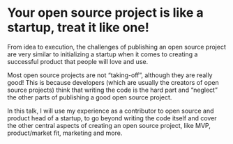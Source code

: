 # Your open source project is like a startup, treat it like one!
From idea to execution, the challenges of publishing an open source project are very similar to initializing a startup when it comes to creating a successful product that people will love and use.

Most open source projects are not “taking-off”, although they are really good! This is because developers (which are usually the creators of open source projects) think that writing the code is the hard part and “neglect” the other parts of publishing a good open source project.

In this talk, I will use my experience as a contributor to open source and product head of a startup, to go beyond writing the code itself and cover the other central aspects of creating an open source project, like MVP, product/market fit, marketing and more.
